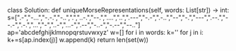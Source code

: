class Solution:
def uniqueMorseRepresentations(self, words: List[str]) -> int:
s=[".-","-...","-.-.","-..",".","..-.","--.","....","..",".---","-.-",".-..","--","-.","---",".--.","--.-",".-.","...","-","..-","...-",".--","-..-","-.--","--.."]
ap='abcdefghijklmnopqrstuvwxyz'
w=[]
for i in words:
k=''
for j in i:
k+=s[ap.index(j)]
w.append(k)
return len(set(w))